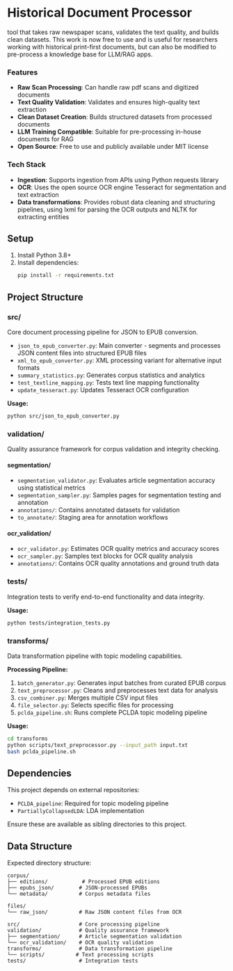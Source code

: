 # Historical Document Processor

tool that takes raw newspaper scans, validates the text quality, and builds clean datasets. This work is now free to use and is useful for researchers working with historical print-first documents, but can also be modified to pre-process a knowledge base for LLM/RAG apps.

### Features

- **Raw Scan Processing**: Can handle raw pdf scans and digitized documents
- **Text Quality Validation**: Validates and ensures high-quality text extraction
- **Clean Dataset Creation**: Builds structured datasets from processed documents
- **LLM Training Compatible**: Suitable for pre-processing in-house documents for RAG
- **Open Source**: Free to use and publicly available under MIT license

### Tech Stack

- **Ingestion**: Supports ingestion from APIs using Python requests library
- **OCR**: Uses the open source OCR engine Tesseract for segmentation and text extraction
- **Data transformations**: Provides robust data cleaning and structuring pipelines, using lxml for parsing the OCR outputs and NLTK for extracting entities

## Setup

1. Install Python 3.8+
2. Install dependencies:
   ```bash
   pip install -r requirements.txt
   ```

## Project Structure

### src/

Core document processing pipeline for JSON to EPUB conversion.

* `json_to_epub_converter.py`: Main converter - segments and processes JSON content files into structured EPUB files
* `xml_to_epub_converter.py`: XML processing variant for alternative input formats
* `summary_statistics.py`: Generates corpus statistics and analytics
* `test_textline_mapping.py`: Tests text line mapping functionality
* `update_tesseract.py`: Updates Tesseract OCR configuration

**Usage:**
```bash
python src/json_to_epub_converter.py
```

### validation/

Quality assurance framework for corpus validation and integrity checking.

#### segmentation/
- `segmentation_validator.py`: Evaluates article segmentation accuracy using statistical metrics
- `segmentation_sampler.py`: Samples pages for segmentation testing and annotation
- `annotations/`: Contains annotated datasets for validation
- `to_annotate/`: Staging area for annotation workflows

#### ocr_validation/
- `ocr_validator.py`: Estimates OCR quality metrics and accuracy scores
- `ocr_sampler.py`: Samples text blocks for OCR quality analysis
- `annotations/`: Contains OCR quality annotations and ground truth data

### tests/

Integration tests to verify end-to-end functionality and data integrity.

**Usage:**
```bash
python tests/integration_tests.py
```

### transforms/

Data transformation pipeline with topic modeling capabilities.

**Processing Pipeline:**
1. `batch_generator.py`: Generates input batches from curated EPUB corpus
2. `text_preprocessor.py`: Cleans and preprocesses text data for analysis
3. `csv_combiner.py`: Merges multiple CSV input files
4. `file_selector.py`: Selects specific files for processing
5. `pclda_pipeline.sh`: Runs complete PCLDA topic modeling pipeline

**Usage:**
```bash
cd transforms
python scripts/text_preprocessor.py --input_path input.txt
bash pclda_pipeline.sh
```

## Dependencies

This project depends on external repositories:
- `PCLDA_pipeline`: Required for topic modeling pipeline
- `PartiallyCollapsedLDA`: LDA implementation

Ensure these are available as sibling directories to this project.

## Data Structure

Expected directory structure:
```
corpus/
├── editions/           # Processed EPUB editions
├── epubs_json/        # JSON-processed EPUBs
└── metadata/          # Corpus metadata files

files/
└── raw_json/          # Raw JSON content files from OCR

src/                   # Core processing pipeline
validation/            # Quality assurance framework
├── segmentation/      # Article segmentation validation
└── ocr_validation/    # OCR quality validation
transforms/            # Data transformation pipeline
└── scripts/          # Text processing scripts
tests/                 # Integration tests
```

